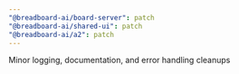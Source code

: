 ```yaml
---
"@breadboard-ai/board-server": patch
"@breadboard-ai/shared-ui": patch
"@breadboard-ai/a2": patch
---
```


Minor logging, documentation, and error handling cleanups
